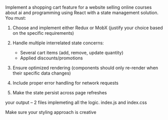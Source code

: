 Implement a shopping cart feature for a website selling online courses about ai and programming using React with a state management solution. You must:

1. Choose and implement either Redux or MobX (justify your choice based on the specific requirements)
2. Handle multiple interrelated state concerns:
   - Several cart items (add, remove, update quantity)
   - Applied discounts/promotions

3. Ensure optimized rendering (components should only re-render when their specific data changes)
4. Include proper error handling for network requests
5. Make the state persist across page refreshes

your output – 2 files implemeting all the logic. index.js and index.css

Make sure your styling approach is creative
